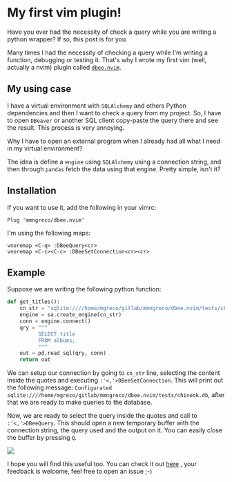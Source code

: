 # My first vim plugin!

Have you ever had the necessity of check a query while you are writing a python
wrapper? If so, this post is for you.

Many times I had the necessity of checking a query while I'm writing a function,
debugging or testing it. That's why I wrote my first vim (well, actually a
nvim) plugin called [`dbee.nvim`](https://github.com/mmngreco/dbee.nvim).

## My using case

I have a virtual environment with `SQLAlchemy` and others Python dependencies
and then I want to check a query from my project. So, I have to open `DBeaver`
or another SQL client copy-paste the query there and see the result. This
process is very annoying.

Why I have to open an external program when I already had all what I need in my
virtual environment?

The idea is define a `engine` using `SQLAlchemy` using a connection string, and
then through `pandas` fetch the data using that engine. Pretty simple, isn't
it?

## Installation

If you want to use it, add the following in your vimrc:

```
Plug 'mmngreco/dbee.nvim'
```

I'm using the following maps:

```
vnoremap <C-q> :DBeeQuery<cr>
vnoremap <C-c><C-c> :DBeeSetConnection<cr><cr>
```

## Example

Suppose we are writing the following python function:

```python
def get_titles():
    cn_str = "sqlite:////home/mgreco/gitlab/mmngreco/dbee.nvim/tests/chinook.db"
    engine = sa.create_engine(cn_str)
    conn = engine.connect()
    qry = """
          SELECT title
          FROM albums;
          """
    out = pd.read_sql(qry, conn)
    return out
```

We can setup our connection by going to `cn_str` line, selecting the content
inside the quotes and executing `:'<,'>DBeeSetConnection`. This will print out
the following message: `Configurated
sqlite:////home/mgreco/gitlab/mmngreco/dbee.nvim/tests/chinook.db`, after that
we are ready to make queries to the database.

Now, we are ready to select the query inside the quotes and call to
`:'<,'>DBeeQuery`. This should open a new temporary buffer with the connection
string, the query used and the output on it. You can easily close the buffer by
pressing `Q`.


![](https://i.imgur.com/N2W8dbB.gif)

I hope you will find this useful too. You can check it out
[here](https://github.com/mmngreco/dbee.nvim) , your feedback is welcome, feel
free to open an issue ;-)
